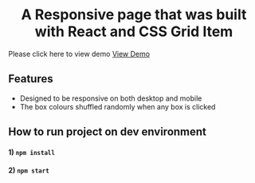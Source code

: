 <h1 align="center">A Responsive page that was built with React and CSS Grid Item
</h1>

Please click here to view demo <a href="https://codesandbox.io/s/broken-wind-2du0nk?file=/src/App.js">View Demo</a>

## Features

- Designed to be responsive on both desktop and mobile
- The box colours shuffled randomly when any box is clicked

## How to run project on dev environment

#### 1) `npm install`

#### 2) `npm start`
